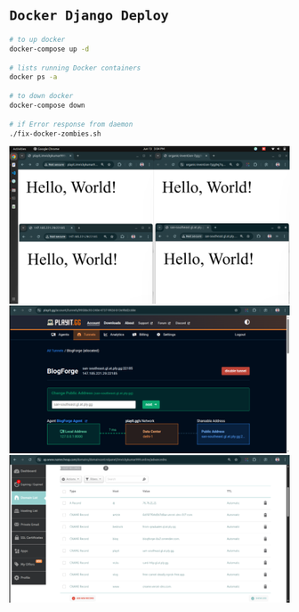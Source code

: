# `Docker Django Deploy`

```bash
# to up docker
docker-compose up -d

# lists running Docker containers
docker ps -a

# to down docker
docker-compose down

# if Error response from daemon
./fix-docker-zombies.sh
```

![alt text](image.png)
![alt text](image-1.png)
![alt text](image-2.png)
